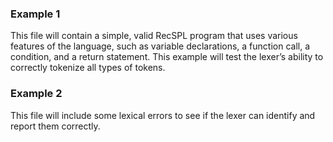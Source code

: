 ### Example 1
This file will contain a simple, valid RecSPL program that uses various features of the language, such as variable declarations, a function call, a condition, and a return statement. This example will test the lexer’s ability to correctly tokenize all types of tokens.

### Example 2
This file will include some lexical errors to see if the lexer can identify and report them correctly.